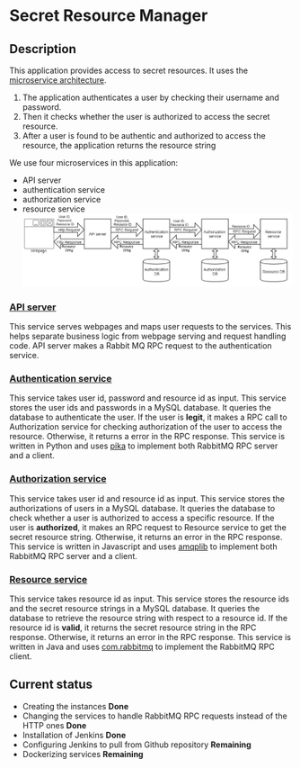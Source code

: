 # Secret Resource Manager
## Description
This application provides access to secret resources. It uses the [microservice architecture](http://microservices.io/patterns/microservices.html).
1) The application authenticates a user by checking their username and password.
1) Then it checks whether the user is authorized to access the secret resource.
1) After a user is found to be authentic and authorized to access the resource, the application returns the resource string

We use four microservices in this application:
  - API server
  - authentication service
  - authorization service
  - resource service  
![alt text](https://github.com/airavata-courses/saurabh/blob/master/Assignment2/design.jpg)

### [API server](https://github.com/airavata-courses/saurabh/tree/master/Assignment1/api_server)
This service serves webpages and maps user requests to the services.
This helps separate business logic from webpage serving and request handling code.
API server makes a Rabbit MQ RPC request to the authentication service.

### [Authentication service](https://github.com/airavata-courses/saurabh/tree/master/Assignment1/authentication-service)
This service takes user id, password and resource id as input. This service stores the user ids and passwords in a MySQL database. It queries the database to authenticate the user. If the user is **legit**, it makes a RPC call to Authorization service for checking authorization of the user to access the resource. Otherwise, it returns a error in the RPC response.
This service is written in Python and uses [pika](https://pika.readthedocs.io/en/0.10.0/) to implement both RabbitMQ RPC server and a client.

### [Authorization service](https://github.com/airavata-courses/saurabh/tree/master/Assignment1/authorization-service)
This service takes user id and resource id as input. This service stores the authorizations of users in a MySQL database. It queries the database to check whether a user is authorized to access a specific resource. If the user is **authorized**, it makes an RPC request to Resource service to get the secret resource string. Otherwise, it returns an error in the RPC response.
This service is written in Javascript and uses [amqplib](https://www.npmjs.com/package/amqplib) to implement both RabbitMQ RPC server and a client.

### [Resource service](https://github.com/airavata-courses/saurabh/tree/master/Assignment1/resource-service)
This service takes resource id as input. This service stores the resource ids and the secret resource strings in a MySQL database. It queries the database to retrieve the resource string with respect to a resource id. If the resource id is **valid**, it returns the secret resource string in the RPC response. Otherwise, it returns an error in the RPC response.
This service is written in Java and uses [com.rabbitmq](https://www.rabbitmq.com/java-client.html) to implement the RabbitMQ RPC client.

## Current status
* Creating the instances **Done**
* Changing the services to handle RabbitMQ RPC requests instead of the HTTP ones **Done**
* Installation of Jenkins **Done**
* Configuring Jenkins to pull from Github repository **Remaining**
* Dockerizing services **Remaining**